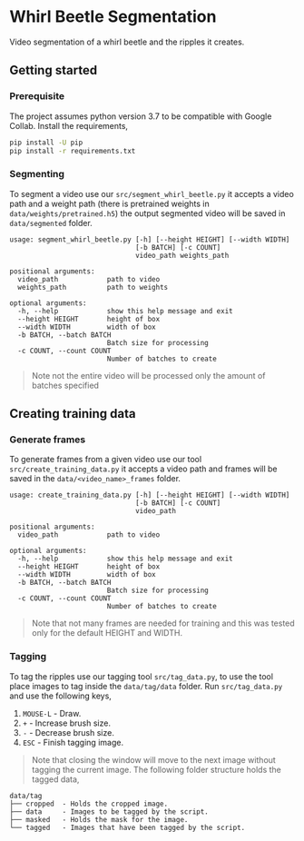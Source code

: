 # Whirl Beetle Segmentation
Video segmentation of a whirl beetle and the ripples it creates.
## Getting started
### Prerequisite

The project assumes python version 3.7 to be compatible with Google Collab. 
Install the requirements,
```bash
pip install -U pip
pip install -r requirements.txt
```

### Segmenting
To segment a video use our `src/segment_whirl_beetle.py` it accepts a video path and a weight path (there is pretrained weights in `data/weights/pretrained.h5`) the output segmented video will be saved in `data/segmented` folder.

```text
usage: segment_whirl_beetle.py [-h] [--height HEIGHT] [--width WIDTH]
                               [-b BATCH] [-c COUNT]
                               video_path weights_path

positional arguments:
  video_path            path to video
  weights_path          path to weights

optional arguments:
  -h, --help            show this help message and exit
  --height HEIGHT       height of box
  --width WIDTH         width of box
  -b BATCH, --batch BATCH
                        Batch size for processing
  -c COUNT, --count COUNT
                        Number of batches to create
```

> Note not the entire video will be processed only the amount of batches specified

## Creating training data

### Generate frames
To generate frames from a given video use our tool `src/create_training_data.py` it accepts a video path and frames will be saved in the `data/<video_name>_frames` folder.

```text
usage: create_training_data.py [-h] [--height HEIGHT] [--width WIDTH]
                               [-b BATCH] [-c COUNT]
                               video_path

positional arguments:
  video_path            path to video

optional arguments:
  -h, --help            show this help message and exit
  --height HEIGHT       height of box
  --width WIDTH         width of box
  -b BATCH, --batch BATCH
                        Batch size for processing
  -c COUNT, --count COUNT
                        Number of batches to create
```

> Note that not many frames are needed for training and this was tested only for the default HEIGHT and WIDTH.

### Tagging
To tag the ripples use our tagging tool `src/tag_data.py`, to use the tool place images to tag inside the `data/tag/data` folder. Run `src/tag_data.py` and use the following keys,
1. `MOUSE-L` - Draw.
2. `+` - Increase brush size.
3. `-` - Decrease brush size.
4. `ESC` - Finish tagging image.

> Note that closing the window will move to the next image without tagging the current image.
The following folder structure holds the tagged data,
```text
data/tag
├── cropped  - Holds the cropped image.
├── data     - Images to be tagged by the script.
├── masked   - Holds the mask for the image.
└── tagged   - Images that have been tagged by the script.
```
 
